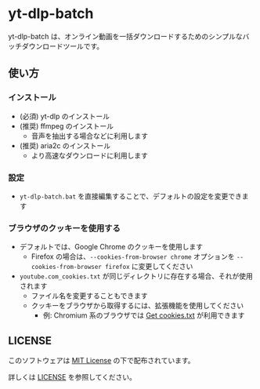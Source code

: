 # yt-dlp-batch

yt-dlp-batch は、オンライン動画を一括ダウンロードするためのシンプルなバッチダウンロードツールです。

## 使い方

### インストール

- (必須) yt-dlp のインストール
- (推奨) ffmpeg のインストール
  - 音声を抽出する場合などに利用します
- (推奨) aria2c のインストール
  - より高速なダウンロードに利用します

### 設定

- `yt-dlp-batch.bat` を直接編集することで、デフォルトの設定を変更できます

### ブラウザのクッキーを使用する

- デフォルトでは、Google Chrome のクッキーを使用します
  - Firefox の場合は、`--cookies-from-browser chrome` オプションを `--cookies-from-browser firefox` に変更してください
- `youtube.com_cookies.txt` が同じディレクトリに存在する場合、それが使用されます
  - ファイル名を変更することもできます
  - クッキーをブラウザから取得するには、拡張機能を使用してください
    - 例: Chromium 系のブラウザでは [Get cookies.txt](https://chrome.google.com/webstore/detail/get-cookiestxt/bgaddhkoddajcdgocldbbfleckgcbcid) が利用できます

## LICENSE

このソフトウェアは [MIT License](https://opensource.org/licenses/MIT) の下で配布されています。

詳しくは [LICENSE](LICENSE) を参照してください。
